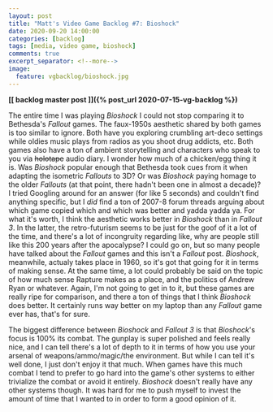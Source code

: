 ```yaml
---
layout: post
title: "Matt's Video Game Backlog #7: Bioshock"
date: 2020-09-20 14:00:00
categories: [backlog]
tags: [media, video game, bioshock]
comments: true
excerpt_separator: <!--more-->
image:
  feature: vgbacklog/bioshock.jpg
---
```


**[[ backlog master post ]]({% post_url 2020-07-15-vg-backlog %})**

The entire time I was playing _Bioshock_ I could not stop comparing it to Bethesda's _Fallout_ games. The faux-1950s aesthetic shared by both games is too similar to ignore. Both have you exploring crumbling art-deco settings while oldies music plays from radios as you shoot drug addicts, etc. Both games also have a ton of ambient storytelling and characters who speak to you via ~~holotape~~ audio diary. I wonder how much of a chicken/egg thing it is. Was _Bioshock_ popular enough that Bethesda took cues from it when adapting the isometric _Fallouts_ to 3D? Or was _Bioshock_ paying homage to the older _Fallouts_ (at that point, there hadn't been one in almost a decade)? I tried Googling around for an answer (for like 5 seconds) and couldn't find anything specific, but I _did_ find a ton of 2007-8 forum threads arguing about which game copied which and which was better and yadda yadda ya. For what it's worth, I think the aesthetic works better in _Bioshock_ than in _Fallout 3_. In the latter, the retro-futurism seems to be just for the goof of it a lot of the time, and there's a lot of incongruity regarding like, why are people still like this 200 years after the apocalypse? I could go on, but so many people have talked about the _Fallout_ games and this isn't a _Fallout_ post. _Bioshock_, meanwhile, actualy takes place in 1960, so it's got that going for it in terms of making sense. At the same time, a lot could probably be said on the topic of how much sense Rapture makes as a place, and the politics of Andrew Ryan or whatever. Again, I'm not going to get in to it, but these games are really ripe for comparison, and there a ton of things that I think _Bioshock_ does better. It certainly runs way better on my laptop than any _Fallout_ game ever has, that's for sure.

The biggest difference between _Bioshock_ and _Fallout 3_ is that _Bioshock_'s focus is 100% its combat. The gunplay is super polished and feels really nice, and I can tell there's a lot of depth to it in terms of how you use your arsenal of weapons/ammo/magic/the environment. But while I can tell it's well done, I just don't enjoy it that much. When games have this much combat I tend to prefer to go hard into the game's other systems to either trivialize the combat or avoid it entirely. _Bioshock_ doesn't really have any other systems though. It was hard for me to push myself to invest the amount of time that I wanted to in order to form a good opinion of it.
